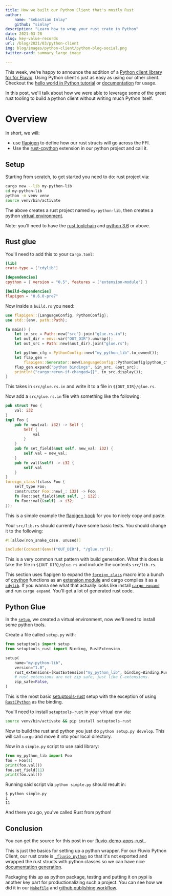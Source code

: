 ```yaml
---
title: How we built our Python Client that's mostly Rust
author:
    name: "Sebastian Imlay"
    github: "simlay"
description: "Learn how to wrap your rust crate in Python"
date: 2021-03-28
slug: key-value-records
url: /blog/2021/03/python-client
img: blog/images/python-client/python-blog-social.png
twitter-card: summary_large_image

---
```


This week, we're happy to announce the addition of a [Python client library for
for Fluvio](https://github.com/infinyon/fluvio-client-python).
Using Python client s just as easy as using our other client. Checkout the [hello world in Python
tutorial](/tutorials/python/hello-world/) or
[documentation](https://infinyon.github.io/fluvio-client-python/fluvio.html)
for usage.

In this post, we'll talk about how we were able to leverage some of the great
rust tooling to build a python client without writing much Python itself.

# Overview

In short, we will:
* use [flapigen](https://github.com/Dushistov/flapigen-rs) to
define how our rust structs will go across the FFI.
* Use the [rust-cpython](https://github.com/dgrunwald/rust-cpython) extension
in our python project and call it.

## Setup

Starting from scratch, to get started you need to do:
rust project via:
```bash
cargo new --lib my-python-lib
cd my-python-lib
python -m venv venv
source venv/bin/activate
```

The above creates a rust project named `my-python-lib`, then creates a python
[virtual environment](https://docs.python.org/3/tutorial/venv.html).

Note: you'll need to have the [rust toolchain](https://rustup.rs/) and [python 3.6](https://www.python.org/downloads/) or above.


## Rust glue

You'll need to add this to your `Cargo.toml`:

```toml
[lib]
crate-type = ["cdylib"]

[dependencies]
cpython = { version = "0.5", features = ["extension-module"] }

[build-dependencies]
flapigen = "0.6.0-pre7"
```

Now inside a `build.rs` you need:
```rust
use flapigen::{LanguageConfig, PythonConfig};
use std::{env, path::Path};

fn main() {
    let in_src = Path::new("src").join("glue.rs.in");
    let out_dir = env::var("OUT_DIR").unwrap();
    let out_src = Path::new(&out_dir).join("glue.rs");

    let python_cfg = PythonConfig::new("my_python_lib".to_owned());
    let flap_gen =
        flapigen::Generator::new(LanguageConfig::PythonConfig(python_cfg)).rustfmt_bindings(true);
    flap_gen.expand("python bindings", &in_src, &out_src);
    println!("cargo:rerun-if-changed={}", in_src.display());
}
```

This takes in `src/glue.rs.in` and write it to a file in `${OUT_DIR}/glue.rs`.

Now add a `src/glue.rs.in` file with something like the following:
```rust
pub struct Foo {
    val: i32
}
impl Foo {
    pub fn new(val: i32) -> Self {
        Self {
            val
        }
    }
    pub fn set_field(&mut self, new_val: i32) {
        self.val = new_val;
    }
    pub fn val(&self) -> i32 {
        self.val
    }
}
foreign_class!(class Foo {
    self_type Foo;
    constructor Foo::new(_: i32) -> Foo;
    fn Foo::set_field(&mut self, _: i32);
    fn Foo::val(&self) -> i32;
});
```

This is a simple example the [flapigen
book](https://dushistov.github.io/flapigen-rs/foreign-class.html) for you to
nicely copy and paste.

Your `src/lib.rs` should currently have some basic tests. You should change it to the following:
```rust
#![allow(non_snake_case, unused)]

include!(concat!(env!("OUT_DIR"), "/glue.rs"));
```

This is a very common rust pattern with build generation. What this does is
take the file in `${OUT_DIR}/glue.rs` and include the contents `src/lib.rs`.

This section uses flapigen to expand the
[`foreign_class`](https://dushistov.github.io/flapigen-rs/foreign-class.html)
macro into a bunch of [cpython](https://github.com/dgrunwald/rust-cpython)
functions as an [extension
module](https://docs.python.org/3/extending/extending.html) and cargo compiles
it as a
[`cdylib`](https://doc.rust-lang.org/cargo/reference/cargo-targets.html#library).
If you wanna see what that actually looks like install
[`cargo-expand`](https://crates.io/crates/cargo-expand) and run `cargo expand`.
You'll get a lot of generated rust code.

## Python Glue

In the [`setup`](#setup), we created a virtual environment, now we'll need to
install some python tools.

Create a file called `setup.py` with:
```python
from setuptools import setup
from setuptools_rust import Binding, RustExtension

setup(
    name="my-python-lib",
    version="1.0",
    rust_extensions=[RustExtension("my_python_lib", binding=Binding.RustCPython)],
    # rust extensions are not zip safe, just like C-extensions.
    zip_safe=False,
)
```

This is the most basic
[setuptools-rust](https://github.com/PyO3/setuptools-rust#setuppy) setup with
the exception of using
[`RustCPython`](https://setuptools-rust.readthedocs.io/en/latest/reference.html#setuptools_rust.Binding)
as the binding.

You'll need to install `setuptools-rust` in your virtual env via:
```sh
source venv/bin/activate && pip install setuptools-rust
```

Now to build the rust and python you just do `python setup.py develop`. This will call `cargo` and move it into your local directory.

Now in a `simple.py` script to use said library:

```python
from my_python_lib import Foo
foo = Foo(1)
print(foo.val())
foo.set_field(11)
print(foo.val())
```

Running said script via `python simple.py` should result in:
```
$ python simple.py
1
11
```

And there you go, you've called Rust from python!

## Conclusion

You can get the source for this post in our [fluvio-demo-apps-rust.](https://github.com/infinyon/fluvio-demo-apps-rust/).

This is just the basics for setting up a python wrapper.  For our Fluvio Python
Client, our rust crate is
[`_fluvio_python`](https://github.com/infinyon/fluvio-client-python/blob/c6d82d63a001376325d8583c75319c41fd5bfcd5/build.rs#L10)
so that it's not exported and wrapped the rust structs with python classes so
we can have nice [documentation
generation](https://infinyon.github.io/fluvio-client-python/fluvio.html).

Packaging this up as python package, testing and putting it on pypi is another
key part for productionalizing such a project. You can see how we did it in our
[`Makefile`](https://github.com/infinyon/fluvio-client-python/blob/main/Makefile)
and [github publishing
workflow](https://github.com/infinyon/fluvio-client-python/blob/main/.github/workflows/publish.yml).
